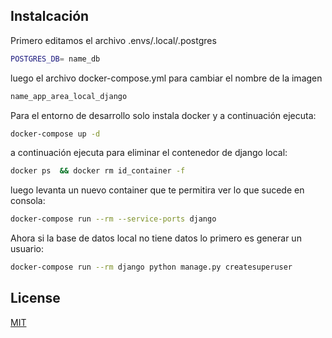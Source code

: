 ## Instalcación

Primero editamos el archivo .envs/.local/.postgres
```bash
POSTGRES_DB= name_db
```
luego el archivo docker-compose.yml para cambiar el nombre de la imagen
```bash
name_app_area_local_django
```

Para el entorno de desarrollo solo instala docker y a continuación ejecuta:

```bash
docker-compose up -d
```

a continuación ejecuta para eliminar el contenedor de django local:

```bash
docker ps  && docker rm id_container -f
```

luego levanta un nuevo container que te permitira ver lo que sucede en consola:

```bash
docker-compose run --rm --service-ports django
```

Ahora si la base de datos local no tiene datos lo primero es generar un usuario:

```bash
docker-compose run --rm django python manage.py createsuperuser
```

## License

[MIT](https://choosealicense.com/licenses/mit/)
